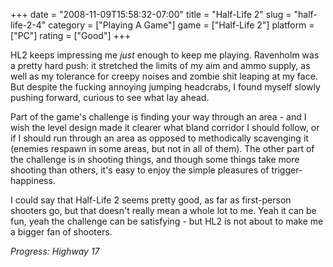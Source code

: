 +++
date = "2008-11-09T15:58:32-07:00"
title = "Half-Life 2"
slug = "half-life-2-4"
category = ["Playing A Game"]
game = ["Half-Life 2"]
platform = ["PC"]
rating = ["Good"]
+++

HL2 keeps impressing me <i>just</i> enough to keep me playing.  Ravenholm was a pretty hard push: it stretched the limits of my aim and ammo supply, as well as my tolerance for creepy noises and zombie shit leaping at my face.  But despite the fucking annoying jumping headcrabs, I found myself slowly pushing forward, curious to see what lay ahead.

Part of the game's challenge is finding your way through an area - and I wish the level design made it clearer what bland corridor I should follow, or if I should run through an area as opposed to methodically scavenging it (enemies respawn in some areas, but not in all of them).  The other part of the challenge is in shooting things, and though some things take more shooting than others, it's easy to enjoy the simple pleasures of trigger-happiness.

I could say that Half-Life 2 seems pretty good, as far as first-person shooters go, but that doesn't really mean a whole lot to me.  Yeah it can be fun, yeah the challenge can be satisfying - but HL2 is not about to make me a bigger fan of shooters.

<i>Progress: Highway 17</i>